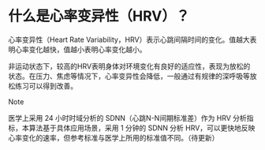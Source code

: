# 什么是心率变异性（HRV）？
心率变异性（Heart Rate Variability，HRV）表示心跳间隔时间的变化。值越大表明心率变化越快，值越小表明心率变化越小。

非运动状态下，较高的HRV表明身体对环境变化有良好的适应性，表现为放松的状态。在压力、焦虑等情况下，心率变异性会降低，一般通过有规律的深呼吸等放松练习可以得到改善。

> [!NOTE]
> 医学上采用 24 小时时域分析的 SDNN（心跳N-N间期标准差）作为 HRV 分析指标，本算法基于具体应用场景，采用 1 分钟的 SDNN 分析 HRV，可以更快地反映心率变化的速率，但参考标准与医学上所用的标准值不同。（待更新）
